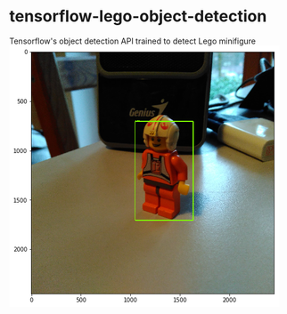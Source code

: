 # tensorflow-lego-object-detection

Tensorflow's object detection API trained to detect Lego minifigure
![alt text](pic.png)
